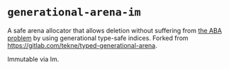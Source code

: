 # `generational-arena-im`

A safe arena allocator that allows deletion without suffering from [the ABA
problem](https://en.wikipedia.org/wiki/ABA_problem) by using generational type-safe
indices. Forked from https://gitlab.com/tekne/typed-generational-arena.

Immutable via Im.

